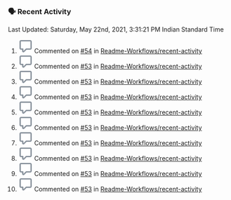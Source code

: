 ### 🗣 Recent Activity
<!--RECENT_ACTIVITY:last_update-->
Last Updated: Saturday, May 22nd, 2021, 3:31:21 PM Indian Standard Time
<!--RECENT_ACTIVITY:last_update_end-->
<!--RECENT_ACTIVITY:start-->
1. ![comment] Commented on [#54](https://github.com/Readme-Workflows/recent-activity/pull/54#issuecomment-846424099) in [Readme-Workflows/recent-activity](https://github.com/Readme-Workflows/recent-activity)
2. ![comment] Commented on [#53](https://github.com/Readme-Workflows/recent-activity/pull/53#issuecomment-846423968) in [Readme-Workflows/recent-activity](https://github.com/Readme-Workflows/recent-activity)
3. ![comment] Commented on [#53](https://github.com/Readme-Workflows/recent-activity/pull/53#issuecomment-846423270) in [Readme-Workflows/recent-activity](https://github.com/Readme-Workflows/recent-activity)
4. ![comment] Commented on [#53](https://github.com/Readme-Workflows/recent-activity/pull/53#issuecomment-846409229) in [Readme-Workflows/recent-activity](https://github.com/Readme-Workflows/recent-activity)
5. ![comment] Commented on [#53](https://github.com/Readme-Workflows/recent-activity/pull/53#issuecomment-846407087) in [Readme-Workflows/recent-activity](https://github.com/Readme-Workflows/recent-activity)
6. ![comment] Commented on [#53](https://github.com/Readme-Workflows/recent-activity/pull/53#issuecomment-846406552) in [Readme-Workflows/recent-activity](https://github.com/Readme-Workflows/recent-activity)
7. ![comment] Commented on [#53](https://github.com/Readme-Workflows/recent-activity/pull/53#issuecomment-846406277) in [Readme-Workflows/recent-activity](https://github.com/Readme-Workflows/recent-activity)
8. ![comment] Commented on [#53](https://github.com/Readme-Workflows/recent-activity/pull/53#issuecomment-846406132) in [Readme-Workflows/recent-activity](https://github.com/Readme-Workflows/recent-activity)
9. ![comment] Commented on [#53](https://github.com/Readme-Workflows/recent-activity/pull/53#issuecomment-846405343) in [Readme-Workflows/recent-activity](https://github.com/Readme-Workflows/recent-activity)
10. ![comment] Commented on [#53](https://github.com/Readme-Workflows/recent-activity/pull/53#issuecomment-846404839) in [Readme-Workflows/recent-activity](https://github.com/Readme-Workflows/recent-activity)
<!--RECENT_ACTIVITY:end-->

[issueopened]: https://github.com/Readme-Workflows/Readme-Icons/raw/main/icons/octicons/IssueOpened.svg
[issueclosed]: https://github.com/Readme-Workflows/Readme-Icons/raw/main/icons/octicons/IssueClosed.svg
[propened]: https://github.com/Readme-Workflows/Readme-Icons/raw/main/icons/octicons/PullRequestOpened.svg
[prclosed]: https://github.com/Readme-Workflows/Readme-Icons/raw/main/icons/octicons/PullRequestClosed.svg
[prmerged]: https://github.com/Readme-Workflows/Readme-Icons/raw/main/icons/octicons/PullRequestMerged.svg
[comment]: https://github.com/Readme-Workflows/Readme-Icons/raw/main/icons/octicons/Comment.svg

<!--
**PuneetGopinath/PuneetGopinath** is a ✨ _special_ ✨ repository because its `README.md` (this file) appears on your GitHub profile.

Here are some ideas to get you started:

- 🔭 I’m currently working on ...
- 🌱 I’m currently learning ...
- 👯 I’m looking to collaborate on ...
- 🤔 I’m looking for help with ...
- 💬 Ask me about ...
- 📫 How to reach me: ...
- 😄 Pronouns: ...
- ⚡ Fun fact: ...
-->
